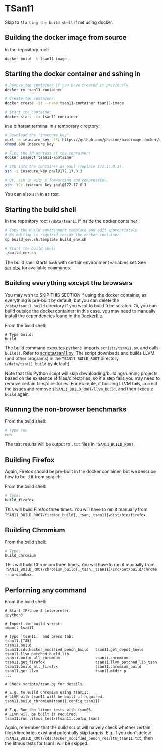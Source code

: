 # TSan11

Skip to `Starting the build shell` if not using docker.


## Building the docker image from source

In the repository root:

```bash
docker build -t tsan11-image .
```

## Starting the docker container and sshing in

```bash
# Remove the container if you have created it previously
docker rm tsan11-container

# Create the container:
docker create -it --name tsan11-container tsan11-image

# Start the container
docker start -ia tsan11-container
```

In a different terminal in a temporary directory:

```bash
# Download the "insecure key".
curl -o insecure_key -fSL https://github.com/phusion/baseimage-docker/raw/master/image/services/sshd/keys/insecure_key
chmod 600 insecure_key

# Find the IP address of the container:
docker inspect tsan11-container

# ssh into the container as paul (replace 172.17.0.3).
ssh -i insecure_key paul@172.17.0.3

# Or, ssh in with X forwarding and compression.
ssh -YCi insecure_key paul@172.17.0.3
```

You can also `ssh` in as root.

## Starting the build shell

In the repository root (`/data/tsan11` if inside the docker container):

```bash
# Copy the build environment template and edit appropriately.
# No editing is required inside the docker container.
cp build_env.sh.template build_env.sh

# Start the build shell
./build_env.sh
```

The build shell starts `bash` with certain environment variables set.
See [scripts/](scripts/) for available commands.

## Building everything except the browsers

You may wish to SKIP THIS SECTION if using the docker container,
as everything is pre-built
by default,
but you can delete the `/data/tsan11_build` directory
if you want to build from scratch.
Or, you can build outside the docker container;
in this case,
you may need to manually install the dependencies
found in the [Dockerfile](Dockerfile).

From the build shell:

```
# Type build:
build
```

The build command executes `python3`,
imports `scripts/tsan11.py`,
and calls `build()`.
Refer to [scripts/tsan11.py](scripts/tsan11.py).
The script downloads and builds LLVM (and other programs)
in the `TSAN11_BUILD_ROOT` directory (`/data/tsan11_build` by default).

Note that this Python script
will skip downloading/building/running
projects based on the existence of files/directories,
so if a step fails
you may need to remove certain files/directories.
For example, if building LLVM fails, correct the issues and
remove `$TSAN11_BUILD_ROOT/llvm_build`,
and then execute `build` again.

## Running the non-browser benchmarks

From the build shell:

```bash
# Type run
run
```

The test results will be output to `.txt` files in
`TSAN11_BUILD_ROOT`.

## Building Firefox

Again, Firefox should be pre-built in the docker container,
but we describe how to build it from scratch.

From the build shell:

```bash
# Type:
build_firefox
```

This will build Firefox three times.
You will have to run it manually from
`TSAN11_BUILD_ROOT/firefox_build{,_tsan,_tsan11}/dist/bin/firefox`.

## Building Chromium

From the build shell:

```bash
# Type:
build_chromium
```

This will build Chromium three times.
You will have to run it manually from
`TSAN11_BUILD_ROOT/chromium_build{,_tsan,_tsan11}/src/out/build/chrome --no-sandbox`.

## Performing any command

From the build shell:

```
# Start IPython 3 interpreter.
ipython3

# Import the build script:
import tsan11

# Type `tsan11.` and press tab:
tsan11.[TAB]
tsan11.build                             tsan11.cdschecker_modified_bench_build   tsan11.get_depot_tools                   tsan11.llvm_patched_build_lib
tsan11.build_all_chromium                tsan11.chromium                          tsan11.get_firefox                       tsan11.llvm_patched_lib_tsan
tsan11.build_all_firefox                 tsan11.chromium_build                    tsan11.get_llvm                          tsan11.mkdir_p
...

# Check scripts/tsan.py for details.

# E.g. to build Chromium using tsan11:
# LLVM with tsan11 will be built if required.
tsan11.build_chromium(tsan11.config_tsan11)

# E.g. Run the litmus tests with tsan03.
# LLVM will be built if required.
tsan11.run_litmus_tests(tsan11.config_tsan)
```

Again, remember that the build script will
naively check whether certain files/directories
exist and potentially skip targets.
E.g. if you don't delete 
`TSAN11_BUILD_ROOT/cdschecker_modified_bench_results_tsan11.txt`,
then the litmus tests for tsan11 will be skipped.
